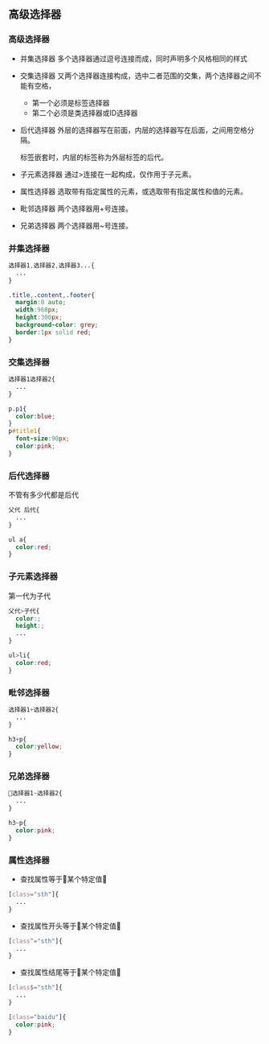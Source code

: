 ## 高级选择器
### 高级选择器
- 并集选择器
多个选择器通过逗号连接而成，同时声明多个风格相同的样式

- 交集选择器
又两个选择器连接构成，选中二者范围的交集，两个选择器之间不能有空格，
  * 第一个必须是标签选择器
  * 第二个必须是类选择器或ID选择器

- 后代选择器
外层的选择器写在前面，内层的选择器写在后面，之间用空格分隔。

  标签嵌套时，内层的标签称为外层标签的后代。

- 子元素选择器
通过>连接在一起构成，仅作用于子元素。

- 属性选择器
选取带有指定属性的元素，或选取带有指定属性和值的元素。

- 毗邻选择器
两个选择器用+号连接。

- 兄弟选择器
两个选择器用~号连接。

### 并集选择器

```CSS
选择器1,选择器2,选择器3...{
  ...
}
```
```CSS
.title,.content,.footer{
  margin:0 auto;
  width:968px;
  height:300px;
  background-color: grey;
  border:1px solid red;
}
```

### 交集选择器

```css
选择器1选择器2{
  ...
}
```
```css
p.p1{
  color:blue;
}
p#title1{
  font-size:90px;
  color:pink;
}
```

### 后代选择器
不管有多少代都是后代

```CSS
父代 后代{
  ...
}
```

```CSS
ul a{
  color:red;
}
```


### 子元素选择器
第一代为子代

```css
父代>子代{
  color:;
  height:;
  ...
}
```

```css
ul>li{
  color:red;
}
```

### 毗邻选择器

```css
选择器1+选择器2{
  ...
}
```

```css
h3+p{
  color:yellow;
}
```
### 兄弟选择器

```css
选择器1~选择器2{
  ...
}
```

```css
h3~p{
  color:pink;
}
```

### 属性选择器
* 查找属性等于某个特定值
```css
[class="sth"]{
  ...
}
```
* 查找属性开头等于某个特定值
```css
[class^="sth"]{
  ...
}
```
* 查找属性结尾等于某个特定值
```css
[class$="sth"]{
  ...
}
```

```css
[class="baidu"]{
  color:pink;
}
```
